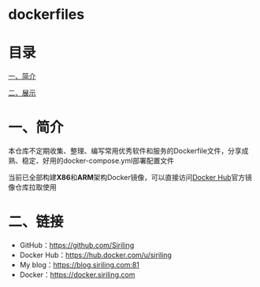 # dockerfiles

# 目录

[一、简介](#一简介)

[二、展示](#二链接)

# 一、简介

本仓库不定期收集、整理、编写常用优秀软件和服务的Dockerfile文件，分享成熟、稳定、好用的docker-compose.yml部署配置文件

当前已全部构建**X86**和**ARM**架构Docker镜像，可以直接访问[Docker Hub](https://hub.docker.com/u/siriling)官方镜像仓库拉取使用

# 二、链接

- GitHub：https://github.com/Siriling
- Docker Hub：https://hub.docker.com/u/siriling
- My blog：https://blog.siriling.com:81
- Docker：https://docker.siriling.com
